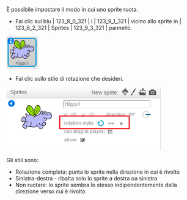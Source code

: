 È possibile impostare il modo in cui uno sprite ruota.

- Fai clic sul blu | 123_8_0_321 | i | 123_9_1_321 | vicino allo sprite in | 123_8_2_321 | Sprites | 123_9_3_321 | pannello.

![Clicca sul i](images/click-i.png)

- Fai clic sullo stile di rotazione che desideri.

![Diverso stile di rotazione](images/rotation-style.png)

Gli stili sono:

- Rotazione completa: punta lo sprite nella direzione in cui è rivolto
- Sinistra-destra - ribalta solo lo sprite a destra oa sinistra
- Non ruotare: lo sprite sembra lo stesso indipendentemente dalla direzione verso cui è rivolto